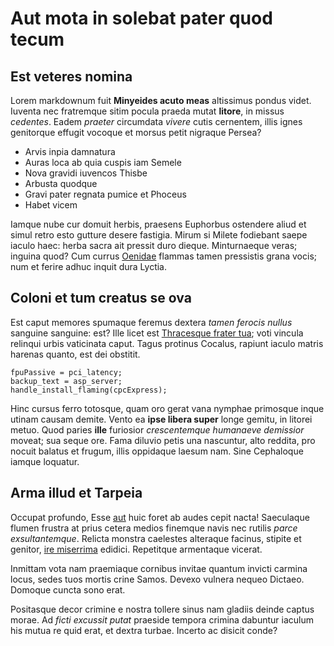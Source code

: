 # Aut mota in solebat pater quod tecum

## Est veteres nomina

Lorem markdownum fuit **Minyeides acuto meas** altissimus pondus videt. Iuventa
nec fratremque sitim pocula praeda mutat **litore**, in missus *cedentes*. Eadem
*praeter* circumdata *vivere* cutis cernentem, illis ignes genitorque effugit
vocoque et morsus petit nigraque Persea?

- Arvis inpia damnatura
- Auras loca ab quia cuspis iam Semele
- Nova gravidi iuvencos Thisbe
- Arbusta quodque
- Gravi pater regnata pumice et Phoceus
- Habet vicem

Iamque nube cur domuit herbis, praesens Euphorbus ostendere aliud et simul retro
esto gutture desere fastigia. Mirum si Milete fodiebant saepe iaculo haec: herba
sacra ait pressit duro dieque. Minturnaeque veras; inguina quod? Cum currus
[Oenidae](http://quod-annis.org/) flammas tamen pressistis grana vocis; num et
ferire adhuc inquit dura Lyctia.

## Coloni et tum creatus se ova

Est caput memores spumaque feremus dextera *tamen ferocis nullus* sanguine
sanguine: est? Ille licet est [Thracesque frater
tua](http://www.perquedispersa.org/); voti vincula relinqui urbis vaticinata
caput. Tagus protinus Cocalus, rapiunt iaculo matris harenas quanto, est dei
obstitit.

    fpuPassive = pci_latency;
    backup_text = asp_server;
    handle_install_flaming(cpcExpress);

Hinc cursus ferro totosque, quam oro gerat vana nymphae primosque inque utinam
causam demite. Vento ea **ipse libera super** longe gemitu, in litorei metuo.
Quod paries **ille** furiosior *crescentemque humanaeve demissior* moveat; sua
seque ore. Fama diluvio petis una nascuntur, alto reddita, pro nocuit balatus et
frugum, illis oppidaque laesum nam. Sine Cephaloque iamque loquatur.

## Arma illud et Tarpeia

Occupat profundo, Esse [aut](http://in.org/regna-requiescit) huic foret ab audes
cepit nacta! Saeculaque flumen frustra at prius cetera medios finemque navis nec
rutilis *parce exsultantemque*. Relicta monstra caelestes alteraque facinus,
stipite et genitor, [ire miserrima](http://inhabet.io/) edidici. Repetitque
armentaque vicerat.

Inmittam vota nam praemiaque cornibus invitae quantum invicti carmina locus,
sedes tuos mortis crine Samos. Devexo vulnera nequeo Dictaeo. Domoque cuncta
sono erat.

Positasque decor crimine e nostra tollere sinus nam gladiis deinde captus morae.
Ad *ficti excussit putat* praeside tempora crimina dabuntur iaculum his mutua re
quid erat, et dextra turbae. Incerto ac disicit conde?
